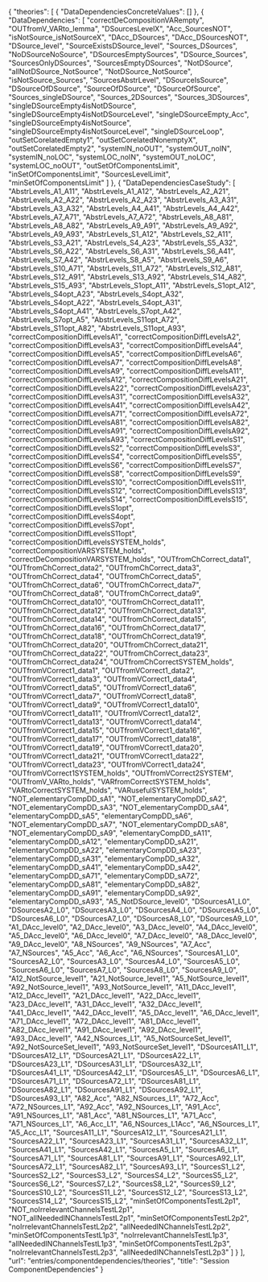 {
    "theories": [
        {
            "DataDependenciesConcreteValues": []
        },
        {
            "DataDependencies": [
                "correctDeCompositionVARempty",
                "OUTfromV_VARto_lemma",
                "DSourcesLevelX",
                "Acc_SourcesNOT",
                "isNotSource_isNotSourceX",
                "DAcc_DSources",
                "DAcc_DSourcesNOT",
                "DSource_level",
                "SourceExistsDSource_level",
                "Sources_DSources",
                "NoDSourceNoSource",
                "DSourcesEmptySources",
                "DSource_Sources",
                "SourcesOnlyDSources",
                "SourcesEmptyDSources",
                "NotDSource",
                "allNotDSource_NotSource",
                "NotDSource_NotSource",
                "isNotSource_Sources",
                "SourcesAbstrLevel",
                "DSourceIsSource",
                "DSourceOfDSource",
                "SourceOfDSource",
                "DSourceOfSource",
                "Sources_singleDSource",
                "Sources_2DSources",
                "Sources_3DSources",
                "singleDSourceEmpty4isNotDSource",
                "singleDSourceEmpty4isNotDSourceLevel",
                "singleDSourceEmpty_Acc",
                "singleDSourceEmpty4isNotSource",
                "singleDSourceEmpty4isNotSourceLevel",
                "singleDSourceLoop",
                "outSetCorelatedEmpty1",
                "outSetCorelatedNonemptyX",
                "outSetCorelatedEmpty2",
                "systemIN_noOUT",
                "systemOUT_noIN",
                "systemIN_noLOC",
                "systemLOC_noIN",
                "systemOUT_noLOC",
                "systemLOC_noOUT",
                "outSetOfComponentsLimit",
                "inSetOfComponentsLimit",
                "SourcesLevelLimit",
                "minSetOfComponentsLimit"
            ]
        },
        {
            "DataDependenciesCaseStudy": [
                "AbstrLevels_A1_A11",
                "AbstrLevels_A1_A12",
                "AbstrLevels_A2_A21",
                "AbstrLevels_A2_A22",
                "AbstrLevels_A2_A23",
                "AbstrLevels_A3_A31",
                "AbstrLevels_A3_A32",
                "AbstrLevels_A4_A41",
                "AbstrLevels_A4_A42",
                "AbstrLevels_A7_A71",
                "AbstrLevels_A7_A72",
                "AbstrLevels_A8_A81",
                "AbstrLevels_A8_A82",
                "AbstrLevels_A9_A91",
                "AbstrLevels_A9_A92",
                "AbstrLevels_A9_A93",
                "AbstrLevels_S1_A12",
                "AbstrLevels_S2_A11",
                "AbstrLevels_S3_A21",
                "AbstrLevels_S4_A23",
                "AbstrLevels_S5_A32",
                "AbstrLevels_S6_A22",
                "AbstrLevels_S6_A31",
                "AbstrLevels_S6_A41",
                "AbstrLevels_S7_A42",
                "AbstrLevels_S8_A5",
                "AbstrLevels_S9_A6",
                "AbstrLevels_S10_A71",
                "AbstrLevels_S11_A72",
                "AbstrLevels_S12_A81",
                "AbstrLevels_S12_A91",
                "AbstrLevels_S13_A92",
                "AbstrLevels_S14_A82",
                "AbstrLevels_S15_A93",
                "AbstrLevels_S1opt_A11",
                "AbstrLevels_S1opt_A12",
                "AbstrLevels_S4opt_A23",
                "AbstrLevels_S4opt_A32",
                "AbstrLevels_S4opt_A22",
                "AbstrLevels_S4opt_A31",
                "AbstrLevels_S4opt_A41",
                "AbstrLevels_S7opt_A42",
                "AbstrLevels_S7opt_A5",
                "AbstrLevels_S11opt_A72",
                "AbstrLevels_S11opt_A82",
                "AbstrLevels_S11opt_A93",
                "correctCompositionDiffLevelsA1",
                "correctCompositionDiffLevelsA2",
                "correctCompositionDiffLevelsA3",
                "correctCompositionDiffLevelsA4",
                "correctCompositionDiffLevelsA5",
                "correctCompositionDiffLevelsA6",
                "correctCompositionDiffLevelsA7",
                "correctCompositionDiffLevelsA8",
                "correctCompositionDiffLevelsA9",
                "correctCompositionDiffLevelsA11",
                "correctCompositionDiffLevelsA12",
                "correctCompositionDiffLevelsA21",
                "correctCompositionDiffLevelsA22",
                "correctCompositionDiffLevelsA23",
                "correctCompositionDiffLevelsA31",
                "correctCompositionDiffLevelsA32",
                "correctCompositionDiffLevelsA41",
                "correctCompositionDiffLevelsA42",
                "correctCompositionDiffLevelsA71",
                "correctCompositionDiffLevelsA72",
                "correctCompositionDiffLevelsA81",
                "correctCompositionDiffLevelsA82",
                "correctCompositionDiffLevelsA91",
                "correctCompositionDiffLevelsA92",
                "correctCompositionDiffLevelsA93",
                "correctCompositionDiffLevelsS1",
                "correctCompositionDiffLevelsS2",
                "correctCompositionDiffLevelsS3",
                "correctCompositionDiffLevelsS4",
                "correctCompositionDiffLevelsS5",
                "correctCompositionDiffLevelsS6",
                "correctCompositionDiffLevelsS7",
                "correctCompositionDiffLevelsS8",
                "correctCompositionDiffLevelsS9",
                "correctCompositionDiffLevelsS10",
                "correctCompositionDiffLevelsS11",
                "correctCompositionDiffLevelsS12",
                "correctCompositionDiffLevelsS13",
                "correctCompositionDiffLevelsS14",
                "correctCompositionDiffLevelsS15",
                "correctCompositionDiffLevelsS1opt",
                "correctCompositionDiffLevelsS4opt",
                "correctCompositionDiffLevelsS7opt",
                "correctCompositionDiffLevelsS11opt",
                "correctCompositionDiffLevelsSYSTEM_holds",
                "correctCompositionVARSYSTEM_holds",
                "correctDeCompositionVARSYSTEM_holds",
                "OUTfromChCorrect_data1",
                "OUTfromChCorrect_data2",
                "OUTfromChCorrect_data3",
                "OUTfromChCorrect_data4",
                "OUTfromChCorrect_data5",
                "OUTfromChCorrect_data6",
                "OUTfromChCorrect_data7",
                "OUTfromChCorrect_data8",
                "OUTfromChCorrect_data9",
                "OUTfromChCorrect_data10",
                "OUTfromChCorrect_data11",
                "OUTfromChCorrect_data12",
                "OUTfromChCorrect_data13",
                "OUTfromChCorrect_data14",
                "OUTfromChCorrect_data15",
                "OUTfromChCorrect_data16",
                "OUTfromChCorrect_data17",
                "OUTfromChCorrect_data18",
                "OUTfromChCorrect_data19",
                "OUTfromChCorrect_data20",
                "OUTfromChCorrect_data21",
                "OUTfromChCorrect_data22",
                "OUTfromChCorrect_data23",
                "OUTfromChCorrect_data24",
                "OUTfromChCorrectSYSTEM_holds",
                "OUTfromVCorrect1_data1",
                "OUTfromVCorrect1_data2",
                "OUTfromVCorrect1_data3",
                "OUTfromVCorrect1_data4",
                "OUTfromVCorrect1_data5",
                "OUTfromVCorrect1_data6",
                "OUTfromVCorrect1_data7",
                "OUTfromVCorrect1_data8",
                "OUTfromVCorrect1_data9",
                "OUTfromVCorrect1_data10",
                "OUTfromVCorrect1_data11",
                "OUTfromVCorrect1_data12",
                "OUTfromVCorrect1_data13",
                "OUTfromVCorrect1_data14",
                "OUTfromVCorrect1_data15",
                "OUTfromVCorrect1_data16",
                "OUTfromVCorrect1_data17",
                "OUTfromVCorrect1_data18",
                "OUTfromVCorrect1_data19",
                "OUTfromVCorrect1_data20",
                "OUTfromVCorrect1_data21",
                "OUTfromVCorrect1_data22",
                "OUTfromVCorrect1_data23",
                "OUTfromVCorrect1_data24",
                "OUTfromVCorrect1SYSTEM_holds",
                "OUTfromVCorrect2SYSTEM",
                "OUTfromV_VARto_holds",
                "VARfromCorrectSYSTEM_holds",
                "VARtoCorrectSYSTEM_holds",
                "VARusefulSYSTEM_holds",
                "NOT_elementaryCompDD_sA1",
                "NOT_elementaryCompDD_sA2",
                "NOT_elementaryCompDD_sA3",
                "NOT_elementaryCompDD_sA4",
                "elementaryCompDD_sA5",
                "elementaryCompDD_sA6",
                "NOT_elementaryCompDD_sA7",
                "NOT_elementaryCompDD_sA8",
                "NOT_elementaryCompDD_sA9",
                "elementaryCompDD_sA11",
                "elementaryCompDD_sA12",
                "elementaryCompDD_sA21",
                "elementaryCompDD_sA22",
                "elementaryCompDD_sA23",
                "elementaryCompDD_sA31",
                "elementaryCompDD_sA32",
                "elementaryCompDD_sA41",
                "elementaryCompDD_sA42",
                "elementaryCompDD_sA71",
                "elementaryCompDD_sA72",
                "elementaryCompDD_sA81",
                "elementaryCompDD_sA82",
                "elementaryCompDD_sA91",
                "elementaryCompDD_sA92",
                "elementaryCompDD_sA93",
                "A5_NotDSource_level0",
                "DSourcesA1_L0",
                "DSourcesA2_L0",
                "DSourcesA3_L0",
                "DSourcesA4_L0",
                "DSourcesA5_L0",
                "DSourcesA6_L0",
                "DSourcesA7_L0",
                "DSourcesA8_L0",
                "DSourcesA9_L0",
                "A1_DAcc_level0",
                "A2_DAcc_level0",
                "A3_DAcc_level0",
                "A4_DAcc_level0",
                "A5_DAcc_level0",
                "A6_DAcc_level0",
                "A7_DAcc_level0",
                "A8_DAcc_level0",
                "A9_DAcc_level0",
                "A8_NSources",
                "A9_NSources",
                "A7_Acc",
                "A7_NSources",
                "A5_Acc",
                "A6_Acc",
                "A6_NSources",
                "SourcesA1_L0",
                "SourcesA2_L0",
                "SourcesA3_L0",
                "SourcesA4_L0",
                "SourcesA5_L0",
                "SourcesA6_L0",
                "SourcesA7_L0",
                "SourcesA8_L0",
                "SourcesA9_L0",
                "A12_NotSource_level1",
                "A21_NotSource_level1",
                "A5_NotSource_level1",
                "A92_NotSource_level1",
                "A93_NotSource_level1",
                "A11_DAcc_level1",
                "A12_DAcc_level1",
                "A21_DAcc_level1",
                "A22_DAcc_level1",
                "A23_DAcc_level1",
                "A31_DAcc_level1",
                "A32_DAcc_level1",
                "A41_DAcc_level1",
                "A42_DAcc_level1",
                "A5_DAcc_level1",
                "A6_DAcc_level1",
                "A71_DAcc_level1",
                "A72_DAcc_level1",
                "A81_DAcc_level1",
                "A82_DAcc_level1",
                "A91_DAcc_level1",
                "A92_DAcc_level1",
                "A93_DAcc_level1",
                "A42_NSources_L1",
                "A5_NotSourceSet_level1",
                "A92_NotSourceSet_level1",
                "A93_NotSourceSet_level1",
                "DSourcesA11_L1",
                "DSourcesA12_L1",
                "DSourcesA21_L1",
                "DSourcesA22_L1",
                "DSourcesA23_L1",
                "DSourcesA31_L1",
                "DSourcesA32_L1",
                "DSourcesA41_L1",
                "DSourcesA42_L1",
                "DSourcesA5_L1",
                "DSourcesA6_L1",
                "DSourcesA71_L1",
                "DSourcesA72_L1",
                "DSourcesA81_L1",
                "DSourcesA82_L1",
                "DSourcesA91_L1",
                "DSourcesA92_L1",
                "DSourcesA93_L1",
                "A82_Acc",
                "A82_NSources_L1",
                "A72_Acc",
                "A72_NSources_L1",
                "A92_Acc",
                "A92_NSources_L1",
                "A91_Acc",
                "A91_NSources_L1",
                "A81_Acc",
                "A81_NSources_L1",
                "A71_Acc",
                "A71_NSources_L1",
                "A6_Acc_L1",
                "A6_NSources_L1Acc",
                "A6_NSources_L1",
                "A5_Acc_L1",
                "SourcesA11_L1",
                "SourcesA12_L1",
                "SourcesA21_L1",
                "SourcesA22_L1",
                "SourcesA23_L1",
                "SourcesA31_L1",
                "SourcesA32_L1",
                "SourcesA41_L1",
                "SourcesA42_L1",
                "SourcesA5_L1",
                "SourcesA6_L1",
                "SourcesA71_L1",
                "SourcesA81_L1",
                "SourcesA91_L1",
                "SourcesA92_L1",
                "SourcesA72_L1",
                "SourcesA82_L1",
                "SourcesA93_L1",
                "SourcesS1_L2",
                "SourcesS2_L2",
                "SourcesS3_L2",
                "SourcesS4_L2",
                "SourcesS5_L2",
                "SourcesS6_L2",
                "SourcesS7_L2",
                "SourcesS8_L2",
                "SourcesS9_L2",
                "SourcesS10_L2",
                "SourcesS11_L2",
                "SourcesS12_L2",
                "SourcesS13_L2",
                "SourcesS14_L2",
                "SourcesS15_L2",
                "minSetOfComponentsTestL2p1",
                "NOT_noIrrelevantChannelsTestL2p1",
                "NOT_allNeededINChannelsTestL2p1",
                "minSetOfComponentsTestL2p2",
                "noIrrelevantChannelsTestL2p2",
                "allNeededINChannelsTestL2p2",
                "minSetOfComponentsTestL1p3",
                "noIrrelevantChannelsTestL1p3",
                "allNeededINChannelsTestL1p3",
                "minSetOfComponentsTestL2p3",
                "noIrrelevantChannelsTestL2p3",
                "allNeededINChannelsTestL2p3"
            ]
        }
    ],
    "url": "entries/componentdependencies/theories",
    "title": "Session ComponentDependencies"
}